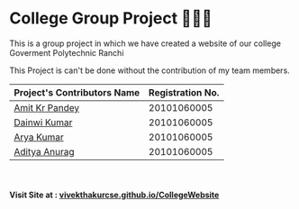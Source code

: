 <h1> College Group Project 👨‍🎓🔭 </h1>
<p>This is a group project in which we have created a website of our college Goverment Polytechnic Ranchi </p>

<p> This Project is can't be done without the contribution of my team members.</p>


| Project's Contributors Name | Registration No. |
| ------------- | ------------- |
| <a href="#">Amit Kr Pandey</a>  | 20101060005 |
| <a href="#">Dainwi Kumar</a> | 20101060005 |
| <a href="#">Arya Kumar</a>  | 20101060005 |
| <a href="#">Aditya Anurag</a> | 20101060005 |



<br/>
<h4> Visit Site at : <a href="https://vivekthakurcse.github.io/CollegeWebsite/">vivekthakurcse.github.io/CollegeWebsite</a></h4>
